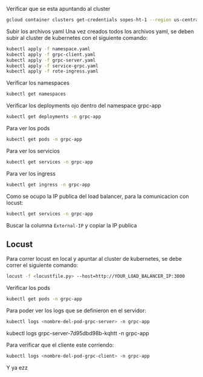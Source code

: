 Verificar que se esta apuntando al cluster
```bash
gcloud container clusters get-credentials sopes-ht-1 --region us-central1
```
Subir los archivos yaml
Una vez creados todos los archivos yaml, se deben subir al cluster de kubernetes con el siguiente comando:
```bash
kubectl apply -f namespace.yaml
kubectl apply -f grpc-client.yaml
kubectl apply -f grpc-server.yaml
kubectl apply -f service-grpc.yaml
kubectl apply -f rote-ingress.yaml
```
Verificar los namespaces
```bash
kubectl get namespaces
```

Verificar los deployments ojo dentro del namespace grpc-app
```bash
kubectl get deployments -n grpc-app
```

Para ver los pods
```bash
kubectl get pods -n grpc-app
```
Para ver los servicios
```bash
kubectl get services -n grpc-app
```
Para ver los ingress
```bash
kubectl get ingress -n grpc-app
```
Como se ocupo la IP publica del load balancer, para la comunicacion con locust:
```bash
kubectl get services -n grpc-app
```
Buscar la columna `External-IP` y copiar la IP publica

## Locust
Para correr locust en local y apuntar al cluster de kubernetes, se debe correr el siguiente comando:
```bash
locust -f <locustfile.py> --host=http://YOUR_LOAD_BALANCER_IP:3000
```

Verificar los pods
```bash
kubectl get pods -n grpc-app
```

Para poder ver los logs que se definieron en el servidor:
```bash
kubectl logs <nombre-del-pod-grpc-server> -n grpc-app
```
kubectl logs grpc-server-7d95dbd98b-kqhtt -n grpc-app

Para verificar que el cliente este corriendo:
```bash
kubectl logs <nombre-del-pod-grpc-client> -n grpc-app
```
Y ya ezz
